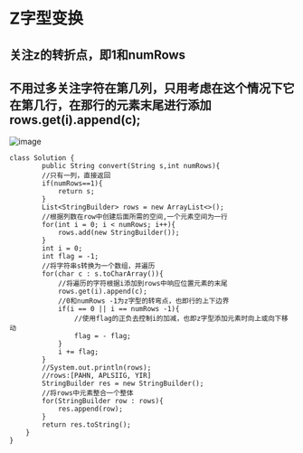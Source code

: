 # Z字型变换
## 关注z的转折点，即1和numRows
## 不用过多关注字符在第几列，只用考虑在这个情况下它在第几行，在那行的元素末尾进行添加rows.get(i).append(c);

![image](https://user-images.githubusercontent.com/39450454/127829467-fbc1d9b6-79f0-4358-8cd2-11e8eb6b1d91.png)

```
class Solution {
        public String convert(String s,int numRows){
        //只有一列，直接返回
        if(numRows==1){
            return s;
        }
        List<StringBuilder> rows = new ArrayList<>();
        //根据列数在row中创建后面所需的空间,一个元素空间为一行
        for(int i = 0; i < numRows; i++){
            rows.add(new StringBuilder());
        }
        int i = 0;
        int flag = -1;
        //将字符串s转换为一个数组，并遍历
        for(char c : s.toCharArray()){
            //将遍历的字符根据i添加到rows中响应位置元素的末尾
            rows.get(i).append(c);
            //0和numRows -1为z字型的转弯点，也即行的上下边界
            if(i == 0 || i == numRows -1){
                //使用flag的正负去控制i的加减，也即z字型添加元素时向上或向下移动
                flag = - flag;
            }
            i += flag;
        }
        //System.out.println(rows);
        //rows:[PAHN, APLSIIG, YIR]
        StringBuilder res = new StringBuilder();
        //将rows中元素整合一个整体
        for(StringBuilder row : rows){
            res.append(row);
        }
        return res.toString();
    }
}
```
